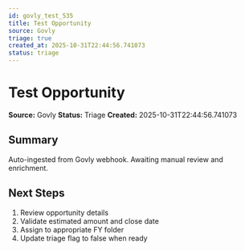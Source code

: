```yaml
---
id: govly_test_535
title: Test Opportunity
source: Govly
triage: true
created_at: 2025-10-31T22:44:56.741073
status: triage
---
```


# Test Opportunity

**Source:** Govly
**Status:** Triage
**Created:** 2025-10-31T22:44:56.741073

## Summary

Auto-ingested from Govly webhook. Awaiting manual review and enrichment.

## Next Steps

1. Review opportunity details
2. Validate estimated amount and close date
3. Assign to appropriate FY folder
4. Update triage flag to false when ready
